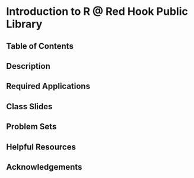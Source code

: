 # Introduction to R @ Red Hook Public Library

## Table of Contents

## Description

## Required Applications

## Class Slides

## Problem Sets

## Helpful Resources

## Acknowledgements
